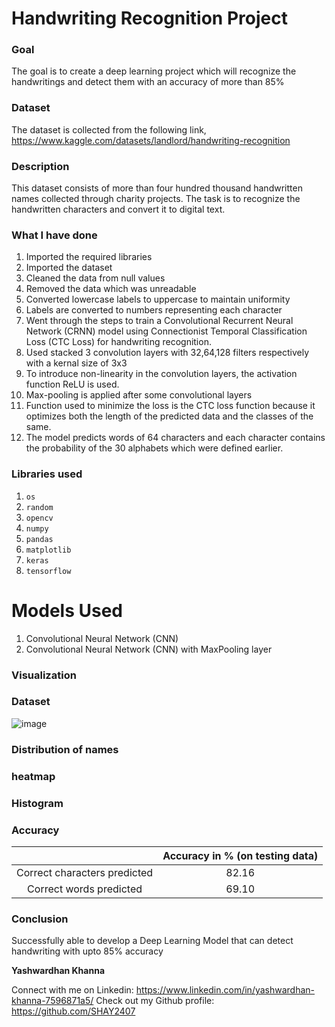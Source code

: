 # Handwriting Recognition Project

### Goal
The goal is to create a deep learning project which will recognize the handwritings and detect them with an accuracy of more than 85%

### Dataset
The dataset is collected from the following link, https://www.kaggle.com/datasets/landlord/handwriting-recognition

### Description
This dataset consists of more than four hundred thousand handwritten names collected through charity projects. The task is to recognize the handwritten characters and convert it to digital text.


### What I have done
1. Imported the required libraries
2. Imported the dataset
3. Cleaned the data from null values
4. Removed the data which was unreadable
5. Converted lowercase labels to uppercase to maintain uniformity
6. Labels are converted to numbers representing each character
7. Went through the steps to train a Convolutional Recurrent Neural Network (CRNN) model using Connectionist Temporal Classification Loss (CTC Loss) for handwriting recognition.
8. Used stacked 3 convolution layers with 32,64,128 filters respectively with a kernal size of 3x3 
9. To introduce non-linearity in the convolution layers, the activation function ReLU is used.
10. Max-pooling is applied after some convolutional layers
11. Function used to minimize the loss is the CTC loss function because it optimizes both the length of the predicted data and the classes of the same.
12. The model predicts words of 64 characters and each character contains the probability of the 30 alphabets which were defined earlier.



### Libraries used
1. `os`
2. `random`
3. `opencv`
4. `numpy`
5. `pandas`
6. `matplotlib`
7. `keras`
8. `tensorflow`


# Models Used #
1. Convolutional Neural Network (CNN)
2. Convolutional Neural Network (CNN) with MaxPooling layer

### Visualization ###

### Dataset ###
![image](https://user-images.githubusercontent.com/83596240/183436392-f412bd71-0330-4bc5-bcde-41f78583a959.png)

### Distribution of names ###


### heatmap ###


### Histogram ###


### Accuracy ###

|                                             | Accuracy in % (on testing data) |
|:-------------------------------------------:|:-------------:|
| Correct characters predicted                |82.16          |
| Correct words predicted                     |69.10          |

### Conclusion ###
Successfully able to develop a Deep Learning Model that can detect handwriting with upto 85% accuracy

**Yashwardhan Khanna**

Connect with me on Linkedin: https://www.linkedin.com/in/yashwardhan-khanna-7596871a5/
Check out my Github profile: https://github.com/SHAY2407